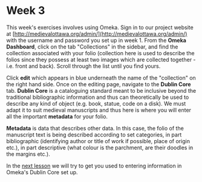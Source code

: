 # Week 3

This week's exercises involves using Omeka. Sign in to our project website at [http://medievalottawa.org/admin/](http://medievalottawa.org/admin/) with the username and password you set up in week 1. From the **Omeka Dashboard**, click on the tab "Collections" in the sidebar, and find the collection associated with your folio \(collection here is used to describe the folios since they possess at least two images which are collected together - i.e. front and back\). Scroll through the list until you find yours. 

Click **edit** which appears in blue underneath the name of the "collection" on the right hand side. Once on the editing page, navigate to the **Dublin Core** tab. **Dublin Core** is a cataloguing standard meant to be inclusive beyond the traditional bibliographic information and thus can theoretically be used to describe any kind of object \(e.g. book, statue, code on a disk\). We must adapt it to suit medieval manuscripts and thus here is where you will enter all the important **metadata** for your folio. 

**Metadata** is data that describes other data. In this case, the folio of the manuscript text is being described according to set categories, in part bibliographic \(identifying author or title of work if possible, place of origin etc.\), in part descriptive \(what colour is the parchment, are their doodles in the margins etc.\).

In the [next lesson](dublin-core.md) we will try to get you used to entering information in Omeka's Dublin Core set up.

